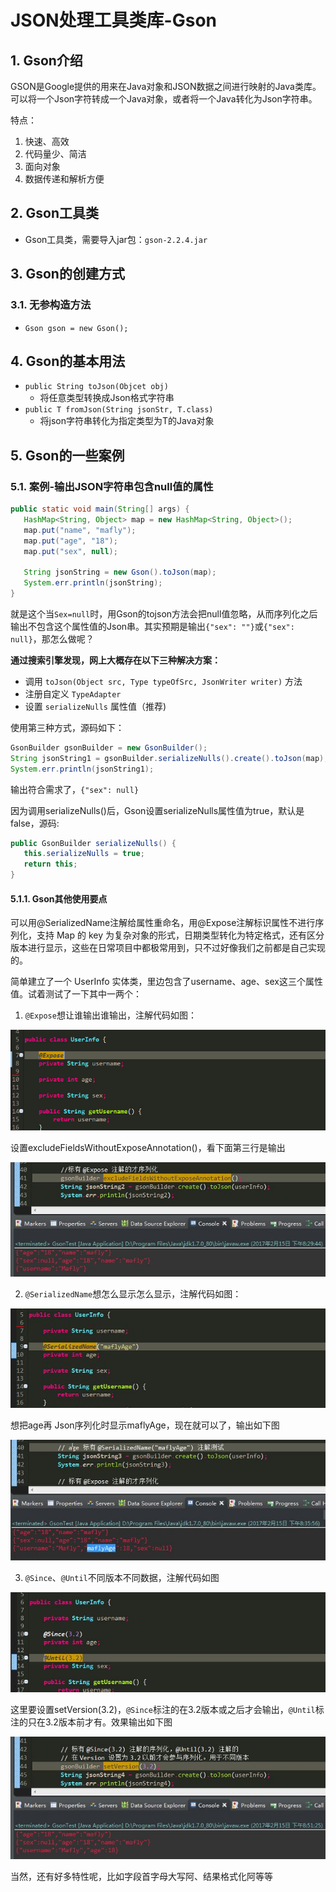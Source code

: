 # JSON处理工具类库-Gson

## 1. Gson介绍

GSON是Google提供的用来在Java对象和JSON数据之间进行映射的Java类库。可以将一个Json字符转成一个Java对象，或者将一个Java转化为Json字符串。

特点：

1. 快速、高效
2. 代码量少、简洁
3. 面向对象
4. 数据传递和解析方便


## 2. Gson工具类

- Gson工具类，需要导入jar包：`gson-2.2.4.jar`

## 3. Gson的创建方式
### 3.1. 无参构造方法

- `Gson gson = new Gson();`


## 4. Gson的基本用法

- `public String toJson(Objcet obj)`
    - 将任意类型转换成Json格式字符串
- `public T fromJson(String jsonStr, T.class)`
    - 将json字符串转化为指定类型为T的Java对象

## 5. Gson的一些案例
### 5.1. 案例-输出JSON字符串包含null值的属性

```java
public static void main(String[] args) {
   HashMap<String, Object> map = new HashMap<String, Object>();
   map.put("name", "mafly");
   map.put("age", "18");
   map.put("sex", null);

   String jsonString = new Gson().toJson(map);
   System.err.println(jsonString);
}
```

就是这个当`Sex=null`时，用Gson的tojson方法会把null值忽略，从而序列化之后输出不包含这个属性值的Json串。其实预期是输出`{"sex": ""}`或`{"sex": null}`，那怎么做呢？

**通过搜索引擎发现，网上大概存在以下三种解决方案：**

- 调用 `toJson(Object src, Type typeOfSrc, JsonWriter writer)` 方法
- 注册自定义 `TypeAdapter`
- 设置 `serializeNulls` 属性值（推荐)

使用第三种方式，源码如下：

```java
GsonBuilder gsonBuilder = new GsonBuilder();
String jsonString1 = gsonBuilder.serializeNulls().create().toJson(map);
System.err.println(jsonString1);
```

输出符合需求了，`{"sex": null}`

因为调用serializeNulls()后，Gson设置serializeNulls属性值为true，默认是false，源码:

```java
public GsonBuilder serializeNulls() {
   this.serializeNulls = true;
   return this;
}
```

#### 5.1.1. Gson其他使用要点

可以用@SerializedName注解给属性重命名，用@Expose注解标识属性不进行序列化，支持 Map 的 key 为复杂对象的形式，日期类型转化为特定格式，还有区分版本进行显示，这些在日常项目中都极常用到，只不过好像我们之前都是自己实现的。

简单建立了一个 UserInfo 实体类，里边包含了username、age、sex这三个属性值。试着测试了一下其中一两个：

1. `@Expose`想让谁输出谁输出，注解代码如图：

![Gson其他使用要点1](images/20190218234015564_5282.png)

设置excludeFieldsWithoutExposeAnnotation()，看下面第三行是输出

![Gson其他使用要点2](images/20190218234031364_17103.jpeg)

2. `@SerializedName`想怎么显示怎么显示，注解代码如图：

![Gson其他使用要点3](images/20190218234116016_20635.jpeg)

想把age再 Json序列化时显示maflyAge，现在就可以了，输出如下图

![Gson其他使用要点4](images/20190218234133891_22510.jpeg)

3. `@Since`、`@Until`不同版本不同数据，注解代码如图

![Gson其他使用要点5](images/20190218234226464_702.jpeg)

这里要设置setVersion(3.2)，`@Since`标注的在3.2版本或之后才会输出，`@Until`标注的只在3.2版本前才有。效果输出如下图

![Gson其他使用要点6](images/20190218234247603_1829.jpeg)

当然，还有好多特性呢，比如字段首字母大写阿、结果格式化阿等等
